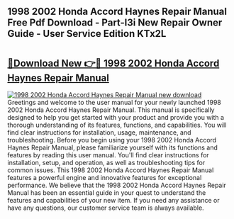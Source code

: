 ## 1998 2002 Honda Accord Haynes Repair Manual Free Pdf Download - Part-l3i New Repair Owner Guide - User Service Edition KTx2L

# <h2><a href="http://bc27232.oget.top/?id=1998+2002+Honda+Accord+Haynes+Repair+Manual">🔗Download New 👉🔴 1998 2002 Honda Accord Haynes Repair Manual</a></h2>

[![1998 2002 Honda Accord Haynes Repair Manual new download](https://i.imgur.com/5g1atiW.png)](http://bc27232.oget.top/?id=1998+2002+Honda+Accord+Haynes+Repair+Manual)
Greetings and welcome to the user manual for your newly launched 1998 2002 Honda Accord Haynes Repair Manual. This manual is specifically designed to help you get started with your product and provide you with a thorough understanding of its features, functions, and capabilities. You will find clear instructions for installation, usage, maintenance, and troubleshooting. Before you begin using your 1998 2002 Honda Accord Haynes Repair Manual, please familiarize yourself with its functions and features by reading this user manual. You'll find clear instructions for installation, setup, and operation, as well as troubleshooting tips for common issues. This 1998 2002 Honda Accord Haynes Repair Manual features a powerful engine and innovative features for exceptional performance. We believe that the 1998 2002 Honda Accord Haynes Repair Manual has been an essential guide in your quest to understand the features and capabilities of your new item. If you need any assistance or have any questions, our customer service team is always available.
